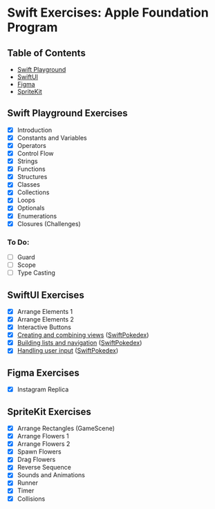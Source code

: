 # Swift Exercises: Apple Foundation Program

## Table of Contents

- [Swift Playground](#swift-playground-exercises)
- [SwiftUI](#swiftui-exercises)
- [Figma](#figma-exercises)
- [SpriteKit](#spritekit-exercises)

## Swift Playground Exercises

- [x] Introduction
- [x] Constants and Variables
- [x] Operators
- [x] Control Flow
- [x] Strings
- [x] Functions
- [x] Structures
- [x] Classes
- [x] Collections
- [x] Loops
- [x] Optionals
- [x] Enumerations
- [x] Closures (Challenges)

### To Do:
- [ ] Guard
- [ ] Scope
- [ ] Type Casting

## SwiftUI Exercises
- [x] Arrange Elements 1
- [x] Arrange Elements 2
- [x] Interactive Buttons
- [x] [Creating and combining views](https://developer.apple.com/tutorials/swiftui/creating-and-combining-views) ([SwiftPokedex](https://github.com/FedeDC512/SwiftPokedex))
- [x] [Building lists and navigation](https://developer.apple.com/tutorials/swiftui/building-lists-and-navigation) ([SwiftPokedex](https://github.com/FedeDC512/SwiftPokedex))
- [x] [Handling user input](https://developer.apple.com/tutorials/swiftui/handling-user-input) ([SwiftPokedex](https://github.com/FedeDC512/SwiftPokedex))

## Figma Exercises
- [x] Instagram Replica

## SpriteKit Exercises
- [x] Arrange Rectangles (GameScene)
- [x] Arrange Flowers 1
- [x] Arrange Flowers 2
- [x] Spawn Flowers
- [x] Drag Flowers
- [x] Reverse Sequence
- [x] Sounds and Animations
- [x] Runner
- [x] Timer
- [x] Collisions